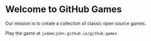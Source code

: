 # Welcome to GitHub Games

Our mission is to create a collection of classic open source games.

Play the game at `judemcjohn.github.io/github-games`
